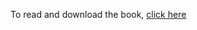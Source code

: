 To read and download the book, [click here](https://drive.google.com/file/d/12R56TeTlk5DIxqD5JelgcjtcnZUkFdqH/view?usp=drive_link)
